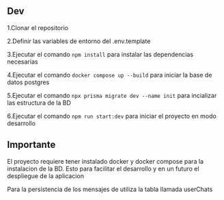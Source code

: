 ## Dev

1.Clonar el repositorio

2.Definir las variables de entorno del .env.template

3.Ejecutar el comando `npm install` para instalar las dependencias necesarias

4.Ejecutar el comando `docker compose up --build` para iniciar la base de datos postgres

5.Ejecutar el comando `npx prisma migrate dev --name init` para incializar las estructura de la BD

6.Ejecutar el comando `npm run start:dev` para iniciar el proyecto en modo desarrollo

## Importante

El proyecto requiere tener instalado docker y docker compose para la instalacion de la BD. Esto para facilitar el desarrollo y en un futuro el despliegue de la aplicacion

Para la persistencia de los mensajes de utiliza la tabla llamada userChats
